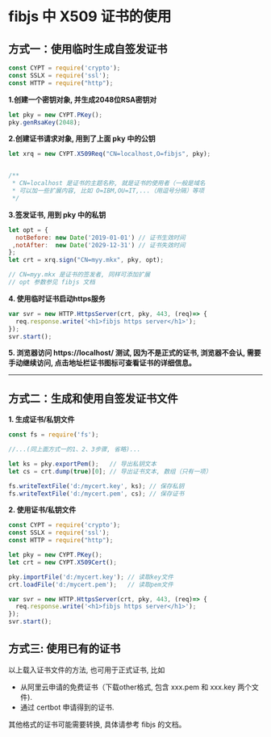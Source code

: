 # fibjs 中 X509 证书的使用

## 方式一：使用临时生成自签发证书

```js
const CYPT = require('crypto');
const SSLX = require('ssl');
const HTTP = require("http");
```

**1.创建一个密钥对象, 并生成2048位RSA密钥对**

```js
let pky = new CYPT.PKey();  
pky.genRsaKey(2048); 
```        


**2.创建证书请求对象, 用到了上面 pky 中的公钥**

```js
let xrq = new CYPT.X509Req("CN=localhost,O=fibjs", pky);


/**
 * CN=localhost 是证书的主题名称, 就是证书的使用者（一般是域名
 * 可以加一些扩展内容, 比如 O=IBM,OU=IT,...（用逗号分隔）等项
 */
```


**3.签发证书, 用到 pky 中的私钥**

```js
let opt = {
  notBefore: new Date('2019-01-01') // 证书生效时间
 ,notAfter:  new Date('2029-12-31') // 证书失效时间
};
let crt = xrq.sign("CN=myy.mkx", pky, opt); 

// CN=myy.mkx 是证书的签发者, 同样可添加扩展
// opt 参数参见 fibjs 文档
```

**4. 使用临时证书启动https服务**

```js
var svr = new HTTP.HttpsServer(crt, pky, 443, (req)=> {
  req.response.write('<h1>fibjs https server</h1>');
});
svr.start();
```


**5. 浏览器访问 https://localhost/ 测试, 因为不是正式的证书, 浏览器不会认, 需要手动继续访问, 点击地址栏证书图标可查看证书的详细信息。**

-----
## 方式二：生成和使用自签发证书文件


**1. 生成证书/私钥文件**
```js
const fs = require('fs');

//...(同上面方式一的1、2、3步骤, 省略)...

let ks = pky.exportPem();   // 导出私钥文本
let cs = crt.dump(true)[0]; // 导出证书文本, 数组（只有一项）

fs.writeTextFile('d:/mycert.key', ks); // 保存私钥
fs.writeTextFile('d:/mycert.pem', cs); // 保存证书
```

**2. 使用证书/私钥文件**

```js
const CYPT = require('crypto');
const SSLX = require('ssl');
const HTTP = require("http");

let pky = new CYPT.PKey();      
let crt = new CYPT.X509Cert();  

pky.importFile('d:/mycert.key'); // 读取key文件
crt.loadFile('d:/mycert.pem');   // 读取pem文件

var svr = new HTTP.HttpsServer(crt, pky, 443, (req)=> {
  req.response.write('<h1>fibjs https server</h1>');
});
svr.start();
```

## 方式三: 使用已有的证书

以上载入证书文件的方法, 也可用于正式证书, 比如

- 从阿里云申请的免费证书（下载other格式, 包含 xxx.pem 和 xxx.key 两个文件).
- 通过 certbot 申请得到的证书.

其他格式的证书可能需要转换, 具体请参考 fibjs 的文档。